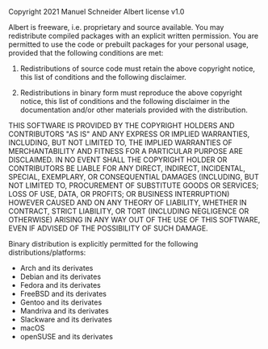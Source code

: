 Copyright 2021 Manuel Schneider
Albert license v1.0

Albert is freeware, i.e. proprietary and source available. You may redistribute compiled packages with an explicit written permission. You are permitted to use the code or prebuilt packages for your personal usage, provided that the following conditions are met:

1. Redistributions of source code must retain the above copyright notice, this list of conditions and the following disclaimer.

2. Redistributions in binary form must reproduce the above copyright notice, this list of conditions and the following disclaimer in the documentation and/or other materials provided with the distribution.

THIS SOFTWARE IS PROVIDED BY THE COPYRIGHT HOLDERS AND CONTRIBUTORS "AS IS" AND ANY EXPRESS OR IMPLIED WARRANTIES, INCLUDING, BUT NOT LIMITED TO, THE IMPLIED WARRANTIES OF MERCHANTABILITY AND FITNESS FOR A PARTICULAR PURPOSE ARE DISCLAIMED. IN NO EVENT SHALL THE COPYRIGHT HOLDER OR CONTRIBUTORS BE LIABLE FOR ANY DIRECT, INDIRECT, INCIDENTAL, SPECIAL, EXEMPLARY, OR CONSEQUENTIAL DAMAGES (INCLUDING, BUT NOT LIMITED TO, PROCUREMENT OF SUBSTITUTE GOODS OR SERVICES; LOSS OF USE, DATA, OR PROFITS; OR BUSINESS INTERRUPTION) HOWEVER CAUSED AND ON ANY THEORY OF LIABILITY, WHETHER IN CONTRACT, STRICT LIABILITY, OR TORT (INCLUDING NEGLIGENCE OR OTHERWISE) ARISING IN ANY WAY OUT OF THE USE OF THIS SOFTWARE, EVEN IF ADVISED OF THE POSSIBILITY OF SUCH DAMAGE.

Binary distribution is explicitly permitted for the following distributions/platforms:

- Arch and its derivates
- Debian and its derivates
- Fedora and its derivates
- FreeBSD and its derivates
- Gentoo and its derivates
- Mandriva and its derivates
- Slackware and its derivates
- macOS
- openSUSE and its derivates
